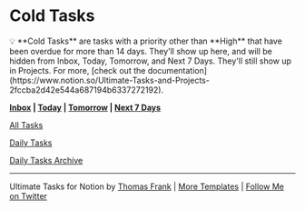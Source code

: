 # Cold Tasks

<aside>
💡 **Cold Tasks** are tasks with a priority other than **High** that have been overdue for more than 14 days. They'll show up here, and will be hidden from Inbox, Today, Tomorrow, and Next 7 Days. They'll still show up in Projects. For more, [check out the documentation](https://www.notion.so/Ultimate-Tasks-and-Projects-2fccba2d42e544a687194b6337272192).

</aside>

**[Inbox](Inbox%20e177f3203efd41d8bf59105c878978dc.md)   |   [Today](Today%203d26dc979b33417ea9530de75f6b5291.md)   |   [Tomorrow](Tomorrow%20d9366b721b284bfc8b55ffa401f41bed.md)   |   [Next 7 Days](Next%207%20Days%20e9e579f7ffdb417fb849d9015d3e7f51.md)**

[All Tasks](Cold%20Tasks%2018ab775bafcd4d248b6969cea8f446a4/All%20Tasks%207a03c6f6a4514bf3baddb70443270e4c.csv)

[Daily Tasks](Cold%20Tasks%2018ab775bafcd4d248b6969cea8f446a4/Daily%20Tasks%203175ad591ac7474c8678c66e7a5598ae.csv)

[Daily Tasks Archive](Daily%20Tasks%20Archive%204dea3fb1a2624f18832bbc9ac8b7d024.md) 

---

Ultimate Tasks for Notion by [Thomas Frank](https://thomasjfrank.com/)   |   [More Templates](https://thomasjfrank.com/templates/)   |   [Follow Me on Twitter](https://www.twitter.com/tomfrankly)